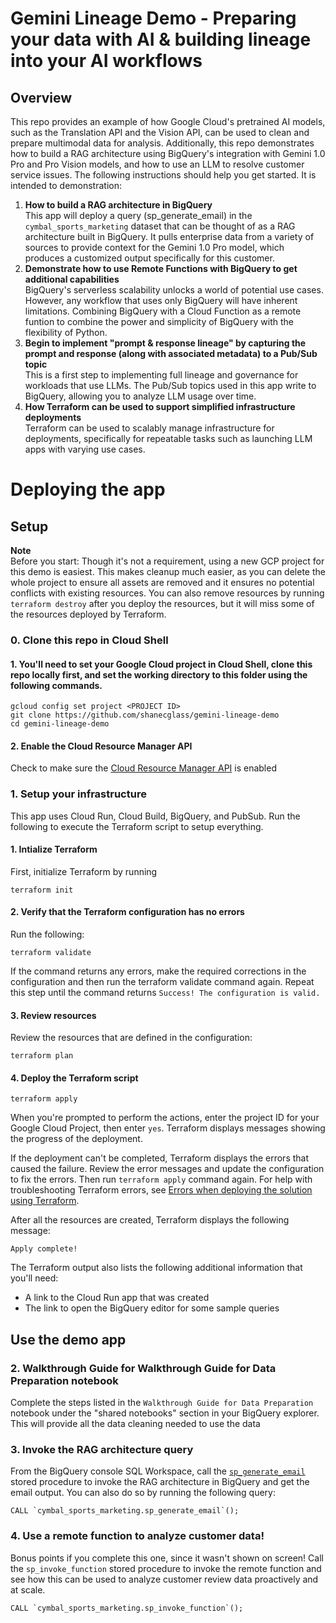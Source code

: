 # Gemini Lineage Demo - Preparing your data with AI & building lineage into your AI workflows
## Overview
This repo provides an example of how Google Cloud's pretrained AI models, such as the Translation API and the Vision API, can be used to clean and prepare multimodal data for analysis. Additionally, this repo demonstrates how to build a RAG architecture using BigQuery's integration with Gemini 1.0 Pro and Pro Vision models, and how to use an LLM to resolve customer service issues. The following instructions should help you get started. It is intended to demonstration:
1. **How to build a RAG architecture in BigQuery** \
This app will deploy a query (sp_generate_email) in the `cymbal_sports_marketing` dataset that can be thought of as a RAG architecture built in BigQuery. It pulls enterprise data from a variety of sources to provide context for the Gemini 1.0 Pro model, which produces a customized output specifically for this customer.
2. **Demonstrate how to use Remote Functions with BigQuery to get additional capabilities** \
BigQuery's serverless scalability unlocks a world of potential use cases. However, any workflow that uses only BigQuery will have inherent limitations. Combining BigQuery with a Cloud Function as a remote funtion to combine the power and simplicity of BigQuery with the flexibility of Python.
3. **Begin to implement "prompt & response lineage" by capturing the prompt and response (along with associated metadata) to a Pub/Sub topic** \
This is a first step to implementing full lineage and governance for workloads that use LLMs. The Pub/Sub topics used in this app write to BigQuery, allowing you to analyze LLM usage over time.
4. **How Terraform can be used to support simplified infrastructure deployments** \
Terraform can be used to scalably manage infrastructure for deployments, specifically for repeatable tasks such as launching LLM apps with varying use cases.

# Deploying the app
## Setup
**Note** \
Before you start: Though it's not a requirement, using a new GCP project for this demo is easiest. This makes cleanup much easier, as you can delete the whole project to ensure all assets are removed and it ensures no potential conflicts with existing resources. You can also remove resources by running `terraform destroy` after you deploy the resources, but it will miss some of the resources deployed by Terraform.

### 0. Clone this repo in Cloud Shell
#### 1. You'll need to set your Google Cloud project in Cloud Shell, clone this repo locally first, and set the working directory to this folder using the following commands.
```
gcloud config set project <PROJECT ID>
git clone https://github.com/shanecglass/gemini-lineage-demo
cd gemini-lineage-demo
```
#### 2. Enable the Cloud Resource Manager API
Check to make sure the [Cloud Resource Manager API](https://console.cloud.google.com/apis/library/cloudresourcemanager.googleapis.com) is enabled

### 1. Setup your infrastructure
This app uses Cloud Run, Cloud Build, BigQuery, and PubSub. Run the following to execute the Terraform script to setup everything.

#### 1. Intialize Terraform
First, initialize Terraform by running
```
terraform init
```
#### 2. Verify that the Terraform configuration has no errors
Run the following:
```
terraform validate
```
If the command returns any errors, make the required corrections in the configuration and then run the terraform validate command again. Repeat this step until the command returns `Success! The configuration is valid.`

#### 3. Review resources
Review the resources that are defined in the configuration:
```
terraform plan
```

#### 4. Deploy the Terraform script

```
terraform apply
```

When you're prompted to perform the actions, enter the project ID for your Google Cloud Project, then enter `yes`. Terraform displays messages showing the progress of the deployment.

If the deployment can't be completed, Terraform displays the errors that caused the failure. Review the error messages and update the configuration to fix the errors. Then run `terraform apply` command again. For help with troubleshooting Terraform errors, see [Errors when deploying the solution using Terraform](https://cloud.google.com/architecture/big-data-analytics/analytics-lakehouse#tf-deploy-errors).

After all the resources are created, Terraform displays the following message:
```
Apply complete!
```

The Terraform output also lists the following additional information that you'll need:
- A link to the Cloud Run app that was created
- The link to open the BigQuery editor for some sample queries

## Use the demo app
### 2. **Walkthrough Guide for Walkthrough Guide for Data Preparation notebook**
Complete the steps listed in the `Walkthrough Guide for Data Preparation` notebook under the "shared notebooks" section in your BigQuery explorer. This will provide all the data cleaning needed to use the data

### 3. **Invoke the RAG architecture query**
From the BigQuery console SQL Workspace, call the [`sp_generate_email`](./src/templates/sql/generate_email.sql) stored procedure to invoke the RAG architecture in BigQuery and get the email output. You can also do so by running the following query:

```
CALL `cymbal_sports_marketing.sp_generate_email`();
```

### 4. **Use a remote function to analyze customer data!**
Bonus points if you complete this one, since it wasn't shown on screen! Call the `sp_invoke_function` stored procedure to invoke the remote function and see how this can be used to analyze customer review data proactively and at scale.

```
CALL `cymbal_sports_marketing.sp_invoke_function`();
```
